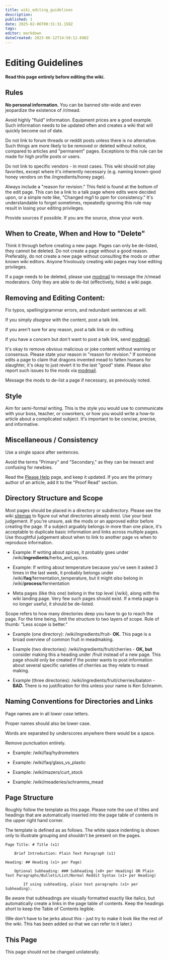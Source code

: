 ```yaml
---
title: wiki_editing_guidelines
description: 
published: 1
date: 2025-02-06T00:31:31.158Z
tags: 
editor: markdown
dateCreated: 2023-06-12T14:58:12.698Z
---
```


# Editing Guidelines

**Read this page entirely before editing the wiki.**

## Rules

**No personal information.** You can be banned site-wide and even jeopardize the existence of /r/mead.

Avoid highly "fluid" information. Equipment prices are a good example. Such information needs to be updated often and creates a wiki that will quickly become out of date.

Do not link to forum threads or reddit posts unless there is no alternative. Such things are more likely to be removed or deleted without notice, compared to articles and "permanent" pages. Exceptions to this rule can be made for high profile posts or users.

Do not link to specific vendors - in most cases. This wiki should not play favorites, except where it's inherently necessary (e.g. naming known-good honey vendors on the /ingredients/honey page).

Always include a "reason for revision." This field is found at the bottom of the edit page. This can be a link to a talk page where edits were decided upon, or a simple note like, "Changed mg/l to ppm for consistency." It's understandable to forget sometimes, repeatedly ignoring this rule may result in losing your editing privileges.

Provide sources if possible. If you are the source, show your work.

## When to Create, When and How to "Delete"

Think it through before creating a new page. Pages can only be de-listed, they cannot be deleted. Do not create a page without a good reason. Preferably, do not create a new page without consulting the mods or other known wiki editors. Anyone frivolously creating wiki pages may lose editing privileges.

If a page needs to be deleted, please use [modmail](https://www.reddit.com/message/compose?to=%2Fr%2Fmead) to message the /r/mead moderators. Only they are able to de-list (effectively, hide) a wiki page.

## Removing and Editing Content:

Fix typos, spelling/grammar errors, and redundant sentences at will.

If you simply *disagree* with the content, post a talk link.

If you aren't sure for any reason, post a talk link or do nothing.

If you have a concern but don't want to post a talk link, send [modmail](https://www.reddit.com/message/compose?to=%2Fr%2Fmead).

It's okay to remove *obvious* malicious or joke content without warning or consensus. Please state your reason in "reason for revision." If someone edits a page to claim that dragons invented mead to fatten humans for slaughter, it's okay to just revert it to the last "good" state. Please also report such issues to the mods via [modmail](https://www.reddit.com/message/compose?to=%2Fr%2Fmead).

Message the mods to de-list a page if necessary, as previously noted.

## Style

Aim for semi-formal writing. This is the style you would use to communicate with your boss, teacher, or coworkers, or how you would write a how-to article about a complicated subject. It's important to be concise, precise, and informative.

## Miscellaneous / Consistency

Use a single space after sentences.

Avoid the terms "Primary" and "Secondary," as they can be inexact and confusing for newbies.

Read the [Please Help](/please_help) page, and keep it updated. If you are the primary author of an article, add it to the "Proof Read" section.

## Directory Structure and Scope

Most pages should be placed in a directory or subdirectory. Please see the wiki [sitemap](http://www.reddit.com//pages) to figure out what directories already exist. Use your best judgement. If you're unsure, ask the mods or an approved editor before creating the page. If a subject arguably belongs in more than one place, it's acceptable to duplicate basic information and links across multiple pages. Use thoughtful judgement about when to link to another page vs when to reproduce information.

 * Example: If writing about spices, it probably goes under /wiki/**ingredients**/herbs_and_spices.

 * Example: If writing about temperature because you've seen it asked 3 times in the last week, it probably belongs under /wiki/**faq**/fermentation_temperature, but it might *also* belong in /wiki/**process**/fermentation

 * Meta pages (like this one) belong in the top level (/wiki), along with the wiki landing page. Very few such pages should exist. If a meta page is no longer useful, it should be de-listed.

Scope refers to how many directories deep you have to go to reach the page. For the time being, limit the structure to two layers of scope. Rule of thumb: "Less scope is better."

 * Example (one directory): /wiki/ingredients/fruit- **OK.** This page is a broad overview of common fruit in meadmaking.

 * Example (two directories): /wiki/ingredients/fruit/cherries - **OK, but** consider making this a heading under /fruit instead of a new page. This page should only be created if the poster wants to post information about several specific varieties of cherries as they relate to mead making.

 * Example (three directories): /wiki/ingredients/fruit/cherries/balaton - **BAD.** There is no justification for this unless your name is Ken Schramm.

## Naming Conventions for Directories and Links

Page names are in all *lower case* letters. 

Proper names should also be lower case.

Words are separated by underscores anywhere there would be a space. 

Remove punctuation entirely.

 * Example: /wiki/faq/hydrometers

 * Example: /wiki/faq/glass_vs_plastic

 * Example: /wiki/mazers/curt_stock

 * Example: /wiki/meaderies/schramms_mead

## Page Structure

Roughly follow the template as this page. Please note the use of titles and headings that are automatically inserted into the page table of contents in the upper right hand corner.

The template is defined as as follows. The white space indenting is shown only to illustrate grouping and shouldn't be present on the pages.

    Page Title: # Title (x1)

        Brief Introduction: Plain Text Paragraph (x1)

    Heading: ## Heading (x1+ per Page)

        Optional Subheading: ### Subheading (x0+ per Heading) OR Plain Text Paragraphs/Bullets/List/Normal Reddit Syntax (x1+ per Heading)

            If using subheading, plain text paragraphs (x1+ per Subheading).

Be aware that subheadings are visually formatted exactly like italics, but automatically create a links in the page table of contents. Keep the headings short to keep the Table of Contents legible.

(We don't have to be jerks about this - just try to make it look like the rest of the wiki. This has been added so that we can refer to it later.)

## This Page

This page should not be changed unilaterally.
